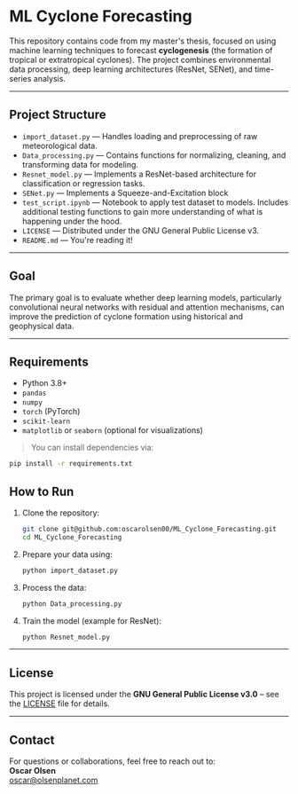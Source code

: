 # ML Cyclone Forecasting

This repository contains code from my master's thesis, focused on using machine learning techniques to forecast **cyclogenesis** (the formation of tropical or extratropical cyclones). The project combines environmental data processing, deep learning architectures (ResNet, SENet), and time-series analysis.

---

## Project Structure

- `import_dataset.py` — Handles loading and preprocessing of raw meteorological data.
- `Data_processing.py` — Contains functions for normalizing, cleaning, and transforming data for modeling.
- `Resnet_model.py` — Implements a ResNet-based architecture for classification or regression tasks.
- `SENet.py` — Implements a Squeeze-and-Excitation block 
- `test_script.ipynb` — Notebook to apply test dataset to models. Includes additional testing functions to gain more understanding of what is happening under the hood. 
- `LICENSE` — Distributed under the GNU General Public License v3.
- `README.md` — You're reading it!

---

## Goal

The primary goal is to evaluate whether deep learning models, particularly convolutional neural networks with residual and attention mechanisms, can improve the prediction of cyclone formation using historical and geophysical data.

---

## Requirements

- Python 3.8+
- `pandas`
- `numpy`
- `torch` (PyTorch)
- `scikit-learn`
- `matplotlib` or `seaborn` (optional for visualizations)

> You can install dependencies via:
```bash
pip install -r requirements.txt
```


## How to Run

1. Clone the repository:
   ```bash
   git clone git@github.com:oscarolsen00/ML_Cyclone_Forecasting.git
   cd ML_Cyclone_Forecasting
   ```

2. Prepare your data using:
   ```bash
   python import_dataset.py
   ```

3. Process the data:
   ```bash
   python Data_processing.py
   ```

4. Train the model (example for ResNet):
   ```bash
   python Resnet_model.py
   ```

---

## License

This project is licensed under the **GNU General Public License v3.0** – see the [LICENSE](./LICENSE) file for details.

---

## Contact

For questions or collaborations, feel free to reach out to:  
**Oscar Olsen**  
oscar@olsenplanet.com 

